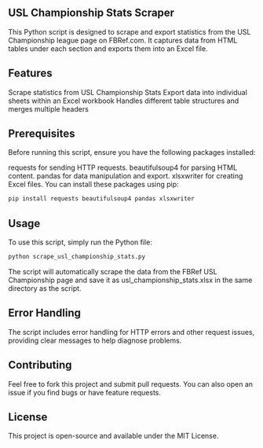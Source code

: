## USL Championship Stats Scraper
This Python script is designed to scrape and export statistics from the USL Championship league page on FBRef.com. It captures data from HTML tables under each section and exports them into an Excel file.

## Features
Scrape statistics from USL Championship Stats
Export data into individual sheets within an Excel workbook
Handles different table structures and merges multiple headers

## Prerequisites
Before running this script, ensure you have the following packages installed:

requests for sending HTTP requests.
beautifulsoup4 for parsing HTML content.
pandas for data manipulation and export.
xlsxwriter for creating Excel files.
You can install these packages using pip:

```bash
pip install requests beautifulsoup4 pandas xlsxwriter
```

## Usage
To use this script, simply run the Python file:

```bash
python scrape_usl_championship_stats.py
```

The script will automatically scrape the data from the FBRef USL Championship page and save it as usl_championship_stats.xlsx in the same directory as the script.

## Error Handling
The script includes error handling for HTTP errors and other request issues, providing clear messages to help diagnose problems.

## Contributing
Feel free to fork this project and submit pull requests. You can also open an issue if you find bugs or have feature requests.

## License
This project is open-source and available under the MIT License.
